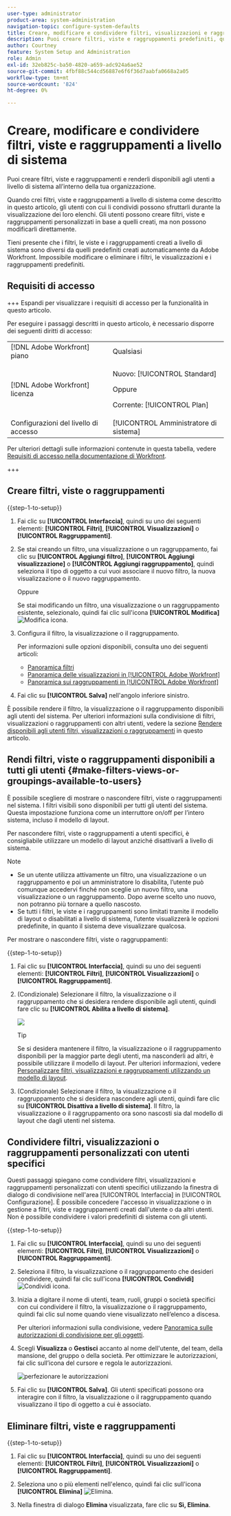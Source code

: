 ```yaml
---
user-type: administrator
product-area: system-administration
navigation-topic: configure-system-defaults
title: Creare, modificare e condividere filtri, visualizzazioni e raggruppamenti a livello di sistema
description: Puoi creare filtri, viste e raggruppamenti predefiniti, quindi renderli disponibili agli utenti dell’organizzazione.
author: Courtney
feature: System Setup and Administration
role: Admin
exl-id: 32eb825c-ba50-4820-a659-adc924a6ae52
source-git-commit: 4fbf88c544cd56887e6f6f36d7aabfa0668a2a05
workflow-type: tm+mt
source-wordcount: '824'
ht-degree: 0%

---
```


# Creare, modificare e condividere filtri, viste e raggruppamenti a livello di sistema

<!-- Audited: 5/2025 -->

<!--
<p data-mc-conditions="QuicksilverOrClassic.Draft mode">***DON'T DELETE, DRAFT OR HIDE THIS ARTICLE. IT IS LINKED TO THE PRODUCT, THROUGH THE CONTEXT SENSITIVE HELP LINKS. **</p>
-->

Puoi creare filtri, viste e raggruppamenti e renderli disponibili agli utenti a livello di sistema all’interno della tua organizzazione.

Quando crei filtri, viste e raggruppamenti a livello di sistema come descritto in questo articolo, gli utenti con cui li condividi possono sfruttarli durante la visualizzazione dei loro elenchi. Gli utenti possono creare filtri, viste e raggruppamenti personalizzati in base a quelli creati, ma non possono modificarli direttamente.

Tieni presente che i filtri, le viste e i raggruppamenti creati a livello di sistema sono diversi da quelli predefiniti creati automaticamente da Adobe Workfront. Impossibile modificare o eliminare i filtri, le visualizzazioni e i raggruppamenti predefiniti.

## Requisiti di accesso

+++ Espandi per visualizzare i requisiti di accesso per la funzionalità in questo articolo.

Per eseguire i passaggi descritti in questo articolo, è necessario disporre dei seguenti diritti di accesso:

<table style="table-layout:auto"> 
 <col> 
 <col> 
 <tbody> 
  <tr> 
   <td role="rowheader">[!DNL Adobe Workfront] piano</td> 
   <td>Qualsiasi</td> 
  </tr> 
  <tr> 
   <td role="rowheader">[!DNL Adobe Workfront] licenza</td> 
   <td><p>Nuovo: [!UICONTROL Standard]</p>
   Oppure
   <p>Corrente: [!UICONTROL Plan]</p>
   </td> 
  </tr>
  <tr> 
  <tr> 
   <td role="rowheader">Configurazioni del livello di accesso</td> 
   <td>[!UICONTROL Amministratore di sistema]</td>
  </tr> 
 </tbody> 
</table>

Per ulteriori dettagli sulle informazioni contenute in questa tabella, vedere [Requisiti di accesso nella documentazione di Workfront](/help/quicksilver/administration-and-setup/add-users/access-levels-and-object-permissions/access-level-requirements-in-documentation.md).

+++

## Creare filtri, viste o raggruppamenti

{{step-1-to-setup}}


1. Fai clic su **[!UICONTROL Interfaccia]**, quindi su uno dei seguenti elementi: **[!UICONTROL Filtri]**, **[!UICONTROL Visualizzazioni]** o **[!UICONTROL Raggruppamenti]**.

1. Se stai creando un filtro, una visualizzazione o un raggruppamento, fai clic su **[!UICONTROL Aggiungi filtro]**, **[!UICONTROL Aggiungi visualizzazione]** o **[!UICONTROL Aggiungi raggruppamento]**, quindi seleziona il tipo di oggetto a cui vuoi associare il nuovo filtro, la nuova visualizzazione o il nuovo raggruppamento.

   Oppure

   Se stai modificando un filtro, una visualizzazione o un raggruppamento esistente, selezionalo, quindi fai clic sull&#39;icona **[!UICONTROL Modifica]** ![Modifica icona](assets/edit-icon.png).

1. Configura il filtro, la visualizzazione o il raggruppamento.

   Per informazioni sulle opzioni disponibili, consulta uno dei seguenti articoli:

   * [Panoramica filtri](../../../reports-and-dashboards/reports/reporting-elements/filters-overview.md)
   * [Panoramica delle visualizzazioni in [!UICONTROL Adobe Workfront]](../../../reports-and-dashboards/reports/reporting-elements/views-overview.md)
   * [Panoramica sui raggruppamenti in [!UICONTROL Adobe Workfront]](../../../reports-and-dashboards/reports/reporting-elements/groupings-overview.md)

1. Fai clic su **[!UICONTROL Salva]** nell&#39;angolo inferiore sinistro.

È possibile rendere il filtro, la visualizzazione o il raggruppamento disponibili agli utenti del sistema. Per ulteriori informazioni sulla condivisione di filtri, visualizzazioni o raggruppamenti con altri utenti, vedere la sezione [Rendere disponibili agli utenti filtri, visualizzazioni o raggruppamenti](#make-filters-views-or-groupings-available-to-users) in questo articolo.


## Rendi filtri, viste o raggruppamenti disponibili a tutti gli utenti {#make-filters-views-or-groupings-available-to-users}

È possibile scegliere di mostrare o nascondere filtri, viste o raggruppamenti nel sistema. I filtri visibili sono disponibili per tutti gli utenti del sistema. Questa impostazione funziona come un interruttore on/off per l’intero sistema, incluso il modello di layout.

Per nascondere filtri, viste o raggruppamenti a utenti specifici, è consigliabile utilizzare un modello di layout anziché disattivarli a livello di sistema.

>[!NOTE]
>
>* Se un utente utilizza attivamente un filtro, una visualizzazione o un raggruppamento e poi un amministratore lo disabilita, l’utente può comunque accedervi finché non sceglie un nuovo filtro, una visualizzazione o un raggruppamento. Dopo averne scelto uno nuovo, non potranno più tornare a quello nascosto.
>* Se tutti i filtri, le viste e i raggruppamenti sono limitati tramite il modello di layout o disabilitati a livello di sistema, l’utente visualizzerà le opzioni predefinite, in quanto il sistema deve visualizzare qualcosa.

Per mostrare o nascondere filtri, viste o raggruppamenti:

{{step-1-to-setup}}

1. Fai clic su **[!UICONTROL Interfaccia]**, quindi su uno dei seguenti elementi: **[!UICONTROL Filtri]**, **[!UICONTROL Visualizzazioni]** o **[!UICONTROL Raggruppamenti]**.

1. (Condizionale) Selezionare il filtro, la visualizzazione o il raggruppamento che si desidera rendere disponibile agli utenti, quindi fare clic su **[!UICONTROL Abilita a livello di sistema]**.

   ![](assets/enable-system-wide-fvg.png)

   >[!TIP]
   >
   >Se si desidera mantenere il filtro, la visualizzazione o il raggruppamento disponibili per la maggior parte degli utenti, ma nasconderli ad altri, è possibile utilizzare il modello di layout. Per ulteriori informazioni, vedere [Personalizzare filtri, visualizzazioni e raggruppamenti utilizzando un modello di layout](/help/quicksilver/administration-and-setup/customize-workfront/use-layout-templates/customize-fvg-list-controls-layout-template.md).

1. (Condizionale) Selezionare il filtro, la visualizzazione o il raggruppamento che si desidera nascondere agli utenti, quindi fare clic su **[!UICONTROL Disattiva a livello di sistema]**. Il filtro, la visualizzazione o il raggruppamento ora sono nascosti sia dal modello di layout che dagli utenti nel sistema.


## Condividere filtri, visualizzazioni o raggruppamenti personalizzati con utenti specifici

Questi passaggi spiegano come condividere filtri, visualizzazioni e raggruppamenti personalizzati con utenti specifici utilizzando la finestra di dialogo di condivisione nell&#39;area [!UICONTROL Interfaccia] in [!UICONTROL Configurazione]. È possibile concedere l&#39;accesso in visualizzazione o in gestione a filtri, viste e raggruppamenti creati dall&#39;utente o da altri utenti. Non è possibile condividere i valori predefiniti di sistema con gli utenti.


{{step-1-to-setup}}

1. Fai clic su **[!UICONTROL Interfaccia]**, quindi su uno dei seguenti elementi: **[!UICONTROL Filtri]**, **[!UICONTROL Visualizzazioni]** o **[!UICONTROL Raggruppamenti]**.

1. Seleziona il filtro, la visualizzazione o il raggruppamento che desideri condividere, quindi fai clic sull&#39;icona **[!UICONTROL Condividi]** ![Condividi icona](assets/share-icon.png).
1. Inizia a digitare il nome di utenti, team, ruoli, gruppi o società specifici con cui condividere il filtro, la visualizzazione o il raggruppamento, quindi fai clic sul nome quando viene visualizzato nell’elenco a discesa.

   Per ulteriori informazioni sulla condivisione, vedere [Panoramica sulle autorizzazioni di condivisione per gli oggetti](../../../workfront-basics/grant-and-request-access-to-objects/sharing-permissions-on-objects-overview.md).

1. Scegli **Visualizza** o **Gestisci** accanto al nome dell&#39;utente, del team, della mansione, del gruppo o della società. Per ottimizzare le autorizzazioni, fai clic sull’icona del cursore e regola le autorizzazioni.

   ![perfezionare le autorizzazioni](assets/fine-tune-permissions.png)

1. Fai clic su **[!UICONTROL Salva]**. Gli utenti specificati possono ora interagire con il filtro, la visualizzazione o il raggruppamento quando visualizzano il tipo di oggetto a cui è associato.


## Eliminare filtri, viste e raggruppamenti

{{step-1-to-setup}}

1. Fai clic su **[!UICONTROL Interfaccia]**, quindi su uno dei seguenti elementi: **[!UICONTROL Filtri]**, **[!UICONTROL Visualizzazioni]** o **[!UICONTROL Raggruppamenti]**.

1. Seleziona uno o più elementi nell&#39;elenco, quindi fai clic sull&#39;icona **[!UICONTROL Elimina]** ![Elimina](assets/delete.png).

1. Nella finestra di dialogo **Elimina** visualizzata, fare clic su **Sì, Elimina**.
